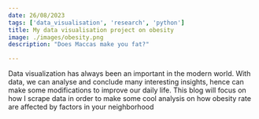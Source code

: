 ```yaml
---
date: 26/08/2023
tags: ['data_visualisation', 'research', 'python']
title: My data visualisation project on obesity
image: ./images/obesity.png
description: "Does Maccas make you fat?"

---
```

Data visualization has always been an important in the modern world. With data, we can analyse and conclude many interesting insights, hence can make some modifications to improve our daily life. This blog will focus on how I scrape data in order to make some cool analysis on how obesity rate are affected by factors in your neighborhood